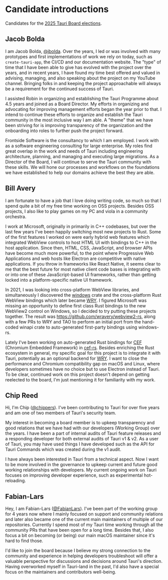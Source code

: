 # Candidate introductions

Candidates for the [2025 Tauri Board elections](README.md).

## Jacob Bolda

I am Jacob Bolda, [@jbolda][github-jbolda]. Over the years, I led or was involved with many prototypes and first implementations of work we rely on today, such as `create-tauri-app`, the CI/CD and our documentation website. The "type" of time that I have been able to give has evolved with the project over the years, and in recent years, I have found my time best offered and valued in advising, managing, and also speaking about the project on my YouTube channel. Bringing folks in and keeping the project approachable will always be a requirement for the continued success of Tauri.

I assisted Robin in organizing and establishing the Tauri Programme about 4.5 years and joined as a Board Director. My efforts in organizing and advocating for improving management efforts began the year prior to that. I intend to continue these efforts to organize and establish the Tauri community in the most inclusive way I am able. A "theme" that we have been striving for is improving transparency of the organization and the onboarding into roles to further push the project forward.

Frontside Software is the consultancy to which I am employed. I work with as a software engineering consulting for large enterprise. My roles find great overlap in the work and needs of Tauri including engineering architecture, planning, and managing and executing large migrations. As a Director of the Board, I will continue to serve the Tauri community with these skills. We will hone our processes and workflows on the foundations we have established to help our domains achieve the best they are able.

[github-jbolda]: https://github.com/jbolda "Jacob Bolda - GitHub"

## Bill Avery

I am fortunate to have a job that I love doing writing code, so much so that I spend quite a bit of my free time working on OSS projects. Besides OSS projects, I also like to play games on my PC and viola in a community orchestra.

I work at Microsoft, originally in primarily in C++ codebases, but over the last few years I've been happily switching most new projects to Rust. Some of the first features I worked on were early hybrid web features which integrated WebView controls to host HTML UI with bindings to C++ in the host application. Since then, HTML, CSS, JavaScript, and browser APIs have become much more powerful, to the point where Progressive Web Applications and web hosts like Electron are competitive with native applications. If you throw in frameworks like React Native, it seems clear to me that the best future for most native client code bases is integrating with or into one of these JavaScript-based UI frameworks, rather than getting locked into a platform-specific native UI framework.

In 2021, I was looking into cross-platform WebView libraries, and simultaneously I discovered the [windows](https://github.com/microsoft/windows-rs) crate and the cross-platform Rust WebView bindings which later became [WRY](https://github.com/tauri-apps/wry). I figured Microsoft was missing an opportunity to define first class Rust bindings to the new WebView2 control on Windows, so I decided to try putting these projects together. The result was https://github.com/wravery/webview2-rs, along with a few PRs to WRY and TAO to perform an initial port from the hand-coded winapi crate to auto-generated first-party bindings using windows-rs.

Lately I've been working on auto-generated Rust bindings for [CEF](https://github.com/chromiumembedded/cef) (Chromium Embedded Framework) in [cef-rs](https://github.com/tauri-apps/cef-rs). Besides enriching the Rust ecosystem in general, my specific goal for this project is to integrate it with Tauri, potentially as an optional backend for [WRY](https://github.com/tauri-apps/wry). I want to close the performance and Chromium compatibility gap on macOS and Linux, where developers sometimes have no choice but to use Electron instead of Tauri. To be clear, continued work on this project doesn't depend on getting reelected to the board, I'm just mentioning it for familiarity with my work.

[github-wravery]: https://github.com/wravery "Bill Avery - GitHub"

## Chip Reed

Hi, I'm Chip ([@chippers][github-chippers]). I've been contributing to Tauri for over five years and am one of two members of Tauri's security team.

My interest in becoming a board member is to upkeep transparency and good relations that we have had with our developers (Working Group) over the years. I have been a part of internal audits of Tauri feature releases and a responding developer for both external audits of Tauri v1 & v2. As a user of Tauri, you may have used things I have developed such as the API for Tauri Commands which was created during the v1 audit.

I have always been interested in Tauri from a technical aspect. Now I want to be more involved in the governance to upkeep current and future good working relationships with developers. My current ongoing work on Tauri focuses on improving developer experience, such as experimental hot-reloading.

[github-chippers]: https://github.com/chippers "Chip Reed - GitHub"

## Fabian-Lars

Hey, I am Fabian-Lars ([@FabianLars][github-fabianlars]). I've been part of the working group for 4 years now where I mainly focused on support and community relations and later also became one of the current main maintainers of multiple of our repositories. Currently I spend most of my Tauri time working through all the community PRs that have been open for a long time. Besides that, I also focus a bit on becoming (or being) our main macOS maintainer since it's hard to find those.

I'd like to join the board because I believe my strong connection to the community and experience in helping developers troubleshoot will offer a valuable perspective for discussions and decisions around Tauri's direction. Having overworked myself in Tauri-land in the past, I'd also have a special focus on the maintainers and contributors well-being.

[github-fabianlars]: https://github.com/FabianLars "Fabian-Lars - GitHub"
